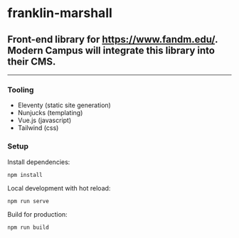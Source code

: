 # franklin-marshall

## Front-end library for https://www.fandm.edu/. Modern Campus will integrate this library into their CMS.

---

### Tooling
* Eleventy (static site generation)
* Nunjucks (templating)
* Vue.js (javascript)
* Tailwind (css)

### Setup

Install dependencies:
```
npm install
```
Local development with hot reload:
```
npm run serve
```
Build for production:
```
npm run build
```
